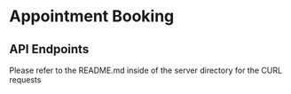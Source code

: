 # Appointment Booking

## API Endpoints

Please refer to the README.md inside of the server directory for the CURL requests
